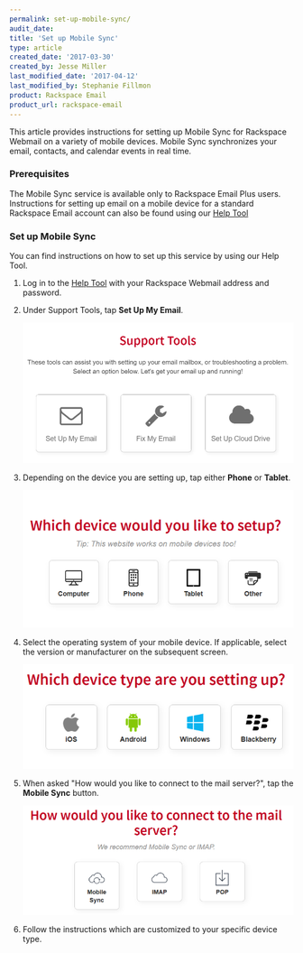 ```yaml
---
permalink: set-up-mobile-sync/
audit_date:
title: 'Set up Mobile Sync'
type: article
created_date: '2017-03-30'
created_by: Jesse Miller
last_modified_date: '2017-04-12'
last_modified_by: Stephanie Fillmon
product: Rackspace Email
product_url: rackspace-email
---
```


This article provides instructions for setting up Mobile Sync for Rackspace Webmail on a variety of mobile devices.  Mobile Sync synchronizes your email, contacts, and calendar events in real time.

### Prerequisites

The Mobile Sync service is available only to Rackspace Email Plus users. Instructions for setting up email on a mobile device for a standard Rackspace Email account can also be found using our [Help Tool](https://emailhelp.rackspace.com/)

### Set up Mobile Sync

You can find instructions on how to set up this service by using our Help Tool.

1. Log in to the [Help Tool](https://emailhelp.rackspace.com/) with your Rackspace Webmail address and password.

2. Under Support Tools, tap **Set Up My Email**.

   <img src="mobile-sync-setup-1.PNG" />

3. Depending on the device you are setting up, tap either **Phone** or **Tablet**.

   <img src="mobile-sync-setup-2.PNG" />

4. Select the operating system of your mobile device. If applicable, select the version or manufacturer on the subsequent screen.

   <img src="mobile-sync-setup-3.PNG" />

5. When asked "How would you like to connect to the mail server?", tap the **Mobile Sync** button.

   <img src="mobile-sync-setup-4.PNG" />

6. Follow the instructions which are customized to your specific device type.
